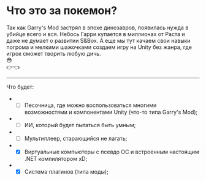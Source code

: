 # Что это за покемон?
Так как Garry's Mod застрял в эпохе динозавров, появилась нужда в убийце всего и вся. Небось Гарри купается в миллионах от Раста и даже не думает о развитии S&Box. А еще мы тут качаем свои навыки погрома и мелкими шажочками создаем игру на Unity без жанра, где игрок сможет творить любую дичь.
<br>
😳<br>
👉👈
***
Что будет:
* - [ ] Песочница, где можно воспользоваться многими возможностями и компонентами Unity (что-то типа Garry's Mod);
* - [ ] ИИ, который будет пытаться быть умным;
* - [ ] Мультиплеер, старающийся не лагать;
* - [x] Виртуальные компьютеры с псевдо ОС и встроенным настоящим .NET компилятором xD;
* - [x] Система плагинов (типа моды);
